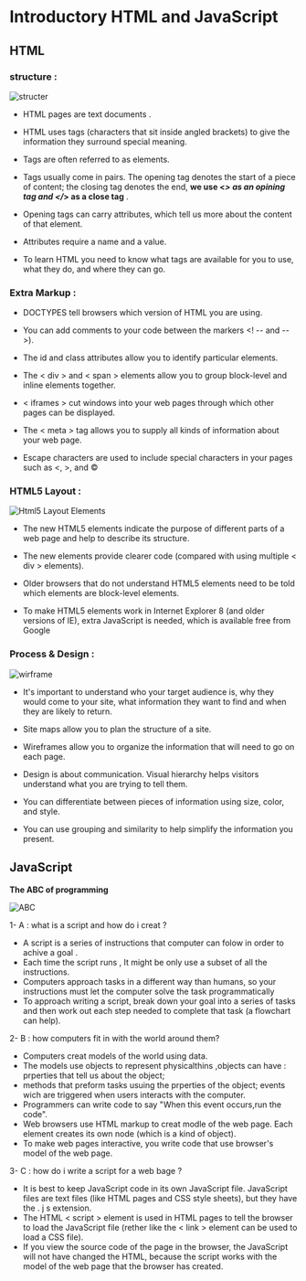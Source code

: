# Introductory HTML and JavaScript

## HTML 

### structure :

![structer](https://www.jaimebutler.ch/jb-edit/wp-content/uploads/2014/07/Basic-HTML.png)

* HTML pages are text documents .

* HTML uses tags (characters that sit inside angled 
brackets) to give the information they surround special 
meaning.

* Tags are often referred to as elements.

* Tags usually come in pairs. The opening tag denotes 
the start of a piece of content; the closing tag denotes 
the end, **we use <_> as an opining tag and </_> as a close tag** .

* Opening tags can carry attributes, which tell us more 
about the content of that element.

* Attributes require a name and a value.

* To learn HTML you need to know what tags are 
available for you to use, what they do, and where they 
can go.


### Extra Markup :

* DOCTYPES tell browsers which version of HTML you 
are using.

* You can add comments to your code between the markers <! -- and -->).

* The id and class attributes allow you to identify particular elements.

* The < div > and < span > elements allow you to group 
block-level and inline elements together.
  
* < iframes > cut windows into your web pages through 
which other pages can be displayed.
  
* The < meta > tag allows you to supply all kinds of 
information about your web page.
 
* Escape characters are used to include special 
characters in your pages such as <, >, and ©

### HTML5 Layout :

![Html5 Layout Elements](https://lh3.googleusercontent.com/proxy/DPbDa7Bdkt3aFIzCpwEK2LNrPUy0RhahDwrJsRE-mjHUnGqnMsAvwIGMeKhM_G1cDytVo_xKNarIbiquyZuNlSUL_nQGKfyV0ukktG0Pgu_qd5v-dg)

* The new HTML5 elements indicate the purpose of 
different parts of a web page and help to describe 
its structure.

* The new elements provide clearer code (compared 
with using multiple < div > elements).
  
* Older browsers that do not understand HTML5 
elements need to be told which elements are 
block-level elements.

* To make HTML5 elements work in Internet Explorer 8 
(and older versions of IE), extra JavaScript is needed, 
which is available free from Google


### Process & Design :

![wirframe](https://www.softwaretestinghelp.com/wp-content/qa/uploads/2015/12/wireframe-example-1.jpg)

* It's important to understand who your target audience 
is, why they would come to your site, what information 
they want to find and when they are likely to return.

* Site maps allow you to plan the structure of a site.

* Wireframes allow you to organize the information that 
will need to go on each page.
 
* Design is about communication. Visual hierarchy helps 
visitors understand what you are trying to tell them.

* You can differentiate between pieces of information 
using size, color, and style. 

* You can use grouping and similarity to help simplify 
the information you present.

## JavaScript 

**The ABC of programming**

![ABC](https://images-na.ssl-images-amazon.com/images/I/51Fn-6bJEHL._SY445_SX342_QL70_ML2_.jpg)

1- A : what is a script and how do i creat ?

* A script is a series of instructions that computer can folow in order to achive a goal .
* Each time the script runs , It might be only use a subset of all the instructions.
* Computers approach tasks in a different way than humans, so your instructions must let the computer solve the task programmatically
* To approach writing a script, break down your goal into a series of tasks and then work out each step needed to complete that task (a flowchart can help).

2- B : how computers fit in with the world around them?

* Computers creat models of the world using data.
* The models use objects to represent physicalthins ,objects can have : prperties that tell us about the object;
* methods that preform tasks usuing the prperties of the object; events wich are triggered when users interacts with the computer.
* Programmers can write code to say "When this event occurs,run the code".
* Web browsers use HTML markup to creat modle of the web page. Each element creates its own node (which is a kind of object).
* To make web pages interactive, you write code that use browser's model of the web page.

3- C : how do i write a script for a web bage ?

* It is best to keep JavaScript code in its own JavaScript file. JavaScript files are text files (like HTML pages and CSS style sheets), but they have the . j s extension.
* The HTML < script > element is used in HTML pages to tell the browser to load the JavaScript file (rether like the < link > element can be used to load a CSS file).
* If you view the source code of the page in the browser, the JavaScript will not have changed the HTML, because the script works with the model of the web page that the browser has created.
 
 
